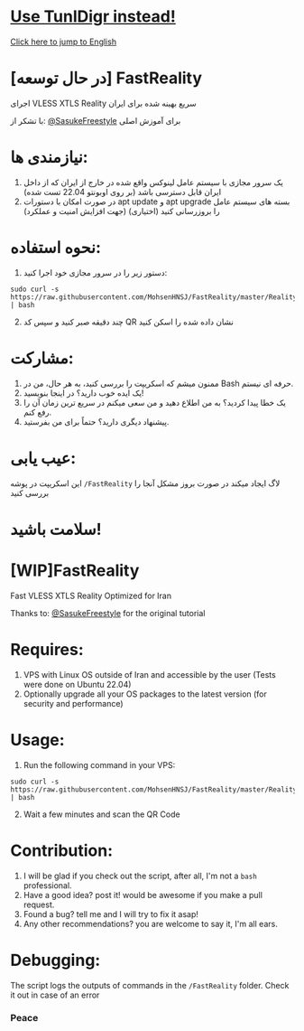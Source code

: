 # [Use TunlDigr instead!](https://github.com/MohsenHNSJ/TunlDigr)  

[Click here to jump to English](https://github.com/MohsenHNSJ/FastReality#wipfastreality)
# [در حال توسعه] FastReality
اجرای VLESS XTLS Reality سریع
بهینه شده برای ایران

با تشکر از: [@SasukeFreestyle](https://github.com/SasukeFreestyle) برای آموزش اصلی

# نیازمندی ها:
1. یک سرور مجازی با سیستم عامل لینوکس واقع شده در خارج از ایران که از داخل ایران قابل دسترسی باشد (بر روی اوبونتو 22.04 تست شده)
2.  در صورت امکان با دستورات apt update و apt upgrade بسته های سیستم عامل را بروزرسانی کنید (اختیاری) (جهت افزایش امنیت و عملکرد)

# نحوه استفاده:
1. دستور زیر را در سرور مجازی خود اجرا کنید:
```
sudo curl -s https://raw.githubusercontent.com/MohsenHNSJ/FastReality/master/Reality.sh | bash
```
2. چند دقیقه صبر کنید و سپس کد QR نشان داده شده را اسکن کنید

# مشارکت:
1. ممنون میشم که اسکریپت را بررسی کنید، به هر حال، من در Bash حرفه ای نیستم.
2. یک ایده خوب دارید؟ در اینجا بنویسید!
3. یک خطا پیدا کردید؟ به من اطلاع دهید و من سعی میکنم در سریع ترین زمان آن را رفع کنم.
4. پیشنهاد دیگری دارید؟ حتماً برای من بفرستید.

 # عیب یابی:
 این اسکریپت در پوشه `/FastReality` لاگ ایجاد میکند
 در صورت بروز مشکل آنجا را بررسی کنید

 # سلامت باشید!


# [WIP]FastReality
Fast VLESS XTLS Reality
Optimized for Iran

Thanks to: [@SasukeFreestyle](https://github.com/SasukeFreestyle) for the original tutorial

# Requires:
1. VPS with Linux OS outside of Iran and accessible by the user (Tests were done on Ubuntu 22.04)
2. Optionally upgrade all your OS packages to the latest version (for security and performance)

# Usage:
1. Run the following command in your VPS:

```
sudo curl -s https://raw.githubusercontent.com/MohsenHNSJ/FastReality/master/Reality.sh | bash
```

2. Wait a few minutes and scan the QR Code

# Contribution:
 1. I will be glad if you check out the script, after all, I'm not a `bash` professional.
 2. Have a good idea? post it! would be awesome if you make a pull request.
 3. Found a bug? tell me and I will try to fix it asap!
 4. Any other recommendations? you are welcome to say it, I'm all ears.

# Debugging:
The script logs the outputs of commands in the `/FastReality` folder.
Check it out in case of an error

### Peace

